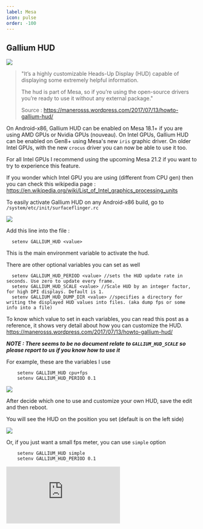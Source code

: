 ```yaml
---
label: Mesa
icon: pulse
order: -100
---
```


Gallium HUD
------------

![](https://manerosss.files.wordpress.com/2017/07/gallium_hudfinal1.gif?w=646)

> "It’s a highly customizable Heads-Up Display (HUD) capable of displaying some extremely helpful information.
>
> The hud is part of Mesa, so if you’re using the open-source drivers you’re ready to use it without any external package."
>
> Source : https://manerosss.wordpress.com/2017/07/13/howto-gallium-hud/

On Android-x86, Gallium HUD can be enabled on Mesa 18.1+ if you are using AMD GPUs or Nvidia GPUs (nouveau). On Intel GPUs, Gallium HUD can be enabled on Gen8+ using Mesa's new `iris` graphic driver. On older Intel GPUs, with the new `crocus` driver you can now be able to use it too.

For all Intel GPUs I recommend using the upcoming Mesa 21.2 if you want to try to experience this feature.

If you wonder which Intel GPU you are using (different from CPU gen) then you can check this wikipedia page : https://en.wikipedia.org/wiki/List_of_Intel_graphics_processing_units

To easily activate Gallium HUD on any Android-x86 build, go to `/system/etc/init/surfaceflinger.rc`

![](https://i.ibb.co/MD8yng9/image.png)

Add this line into the file : 
```
  setenv GALLIUM_HUD <value>
```
This is the main environment variable to activate the hud. 


There are other optional variables you can set as well
```
  setenv GALLIUM_HUD_PERIOD <value> //sets the HUD update rate in seconds. Use zero to update every frame.
  setenv GALLIUM_HUD_SCALE <value> //Scale HUD by an integer factor, for high DPI displays. Default is 1.
  setenv GALLIUM_HUD_DUMP_DIR <value> //specifies a directory for writing the displayed HUD values into files. (aka dump fps or some info into a file)
```
To know which value to set in each variables, you can read this post as a reference, it shows very detail about how you can customize the HUD.
https://manerosss.wordpress.com/2017/07/13/howto-gallium-hud/



***NOTE : There seems to be no document relate to `GALLIUM_HUD_SCALE` so please report to us if you know how to use it***

For example, these are the variables I use
```
    setenv GALLIUM_HUD cpu+fps
    setenv GALLIUM_HUD_PERIOD 0.1
```
![](https://i.ibb.co/Vq87SFb/image.png)


After decide which one to use and customize your own HUD, save the edit and then reboot.

You will see the HUD on the position you set (default is on the left side)

![](https://i.ibb.co/KVHxnnS/image.png)

Or, if you just want a small fps meter, you can use `simple` option
```
    setenv GALLIUM_HUD simple
    setenv GALLIUM_HUD_PERIOD 0.1
```

![](https://www.phoronix.net/image.php?id=2018&image=gallium_hud_simple2_show)


